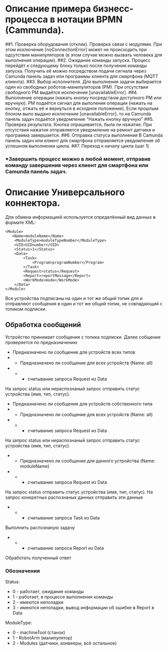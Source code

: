 # Описание примера бизнесс-процесса в нотации BPMN (Cammunda).


##1. Проверка оборудования (отклик).
Проверка связи с модулями. При этом исключение [noConnectionError] может не происходить при
одсутствии манипуляторов (в этом случае можно вызвать человека для выполнения операции).
##2. Ожидание команды запуска.
Процесс перейдёт к следующему блоку только после получения команды запуска. Получить её
можно посредством подачи сигнала через Camunda панель задач или программы клиента для
смартфона (MQTT клиента).
##3. Выбор исполнителя.
Для выполнения задачи выбирается один из свободных роботов-манипуляторов (РМ). При отсутствии 
свободного РМ выдаётся исключение [unavailableError].
##4. Выполнение операции (нажать кнопку посредством доступного РМ или вручную).
РМ подаётся сигнал для выполения операции (нажать на кнопку, отжать её и вернуться в 
исходное положение). Если прошлым блоком выло выдано исключение [unavailableError], 
то на Camunda панель задач подаётся уведомление "Нажать кнопку вручную" 
##5. Проверка результата.
Кнопка опрашивается, была ли нажатие. При отсутствия нажатия отправляется уведомление 
на ремонт датчика и программа завершается.
##6. Отправка статуса выполнения
В Camunda панель задач или клиент для смартфона отправляется уведомление об успешном 
выполнении цикла. 
##7. Переход к началу цикла (шаг 1)

### *Завершить процесс можно в любой момент, отправив команду завершения через клиент для смартфона или Camunda панель задач.


# Описание Универсального коннектора.
Для обмена информацией используется определённый вид данных в формате XML:
```
<Module>
   <Name>moduleName</Name>
    <ModuleType>moduleTypeNumber</ModuleType>
    <UID>UIDnumber</UID>
    <Status>1</Status>
    <Data>
        <Task>
            <Program>programNumber</Program>
        </Task>
        <Request>status</Request>
        <Report>reportMessage</Report>
        <WorkMode>mode</WorkMode>
    </Data>  
</Module>
```
Все устройства подписаны на один и тот же общий топик для и отправляют сообщения в один и тот же общий топик, не совпадающий с топиком подписки.

## Обработка сообщений
Устройство принимает сообщения с топика подписки. Далее собщение проверяется по предназначению

- Предназначено ли сообщение для устройств всех типов
- - Предназначено ли сообщение для всех устройств (Name: all)
- - - считывание запроса Request из Data
    
На запрос status или нераспознаный запрос отправить статус устройства (имя, тип, статус).
- Предназначено ли сообщение для устройств собственного типа
- - Предназначено ли сообщение для всех устройств (Name: all)
- - - считывание запроса Request из Data
      
На запрос status или нераспознаный запрос отправить статус устройства (имя, тип, статус).
- - Предназначено ли сообщение для данного устройства (Name: moduleName)
- - - считывание запроса Request из Data
      
На запрос status отправить статус устройства (имя, тип, статус).
На запрос конкретных распознаных данных отправить эти данные
- - - считывание запроса Task из Data
    
Выполнить распознаную задачу
- - - считывание запроса Report из Data 
      
Обработать полученный ответ

### Обозначения
Status:
* 0 - работает, ожидание команды
* 1 - работает, в процессе выполнения команды
* 2 - имеются неполадки
* 3 - имеются неполадки, вывод информации об ошибке в Report в Data

ModuleType:
* 0 - machineTool (станок)
* 1 - RobotArm (манипулятор)
* 2 - Modules (датчики, конвееры, всё остальное)


